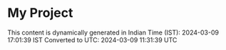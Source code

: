 # My Project

This content is dynamically generated in Indian Time (IST): 2024-03-09 17:01:39 IST
Converted to UTC: 2024-03-09 11:31:39 UTC
